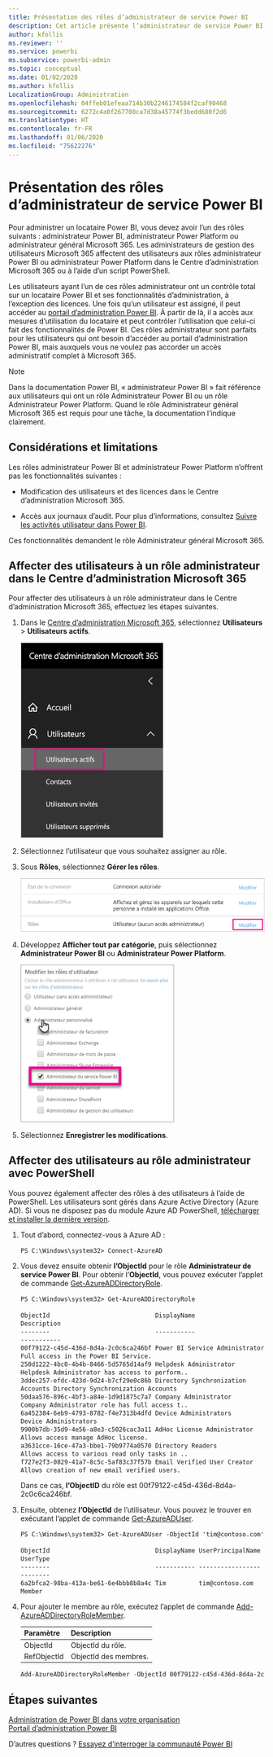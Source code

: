 ```yaml
---
title: Présentation des rôles d’administrateur de service Power BI
description: Cet article présente l’administrateur de service Power BI et décrit les différents rôles spécifiques qui fournissent des privilèges d’administrateur.
author: kfollis
ms.reviewer: ''
ms.service: powerbi
ms.subservice: powerbi-admin
ms.topic: conceptual
ms.date: 01/02/2020
ms.author: kfollis
LocalizationGroup: Administration
ms.openlocfilehash: 04ffeb01efeaa714b30b2246174584f2caf90468
ms.sourcegitcommit: 6272c4a0f267708ca7d38a45774f3bedd680f2d6
ms.translationtype: HT
ms.contentlocale: fr-FR
ms.lasthandoff: 01/06/2020
ms.locfileid: "75622276"
---
```

# <a name="understanding-power-bi-service-administrator-roles"></a>Présentation des rôles d’administrateur de service Power BI

Pour administrer un locataire Power BI, vous devez avoir l’un des rôles suivants : administrateur Power BI, administrateur Power Platform ou administrateur général Microsoft 365. Les administrateurs de gestion des utilisateurs Microsoft 365 affectent des utilisateurs aux rôles administrateur Power BI ou administrateur Power Platform dans le Centre d’administration Microsoft 365 ou à l’aide d’un script PowerShell.

Les utilisateurs ayant l’un de ces rôles administrateur ont un contrôle total sur un locataire Power BI et ses fonctionnalités d’administration, à l’exception des licences. Une fois qu’un utilisateur est assigné, il peut accéder au [portail d’administration Power BI](service-admin-portal.md). À partir de là, il a accès aux mesures d’utilisation du locataire et peut contrôler l’utilisation que celui-ci fait des fonctionnalités de Power BI. Ces rôles administrateur sont parfaits pour les utilisateurs qui ont besoin d’accéder au portail d’administration Power BI, mais auxquels vous ne voulez pas accorder un accès administratif complet à Microsoft 365.

> [!NOTE]
> Dans la documentation Power BI, « administrateur Power BI » fait référence aux utilisateurs qui ont un rôle Administrateur Power BI ou un rôle Administrateur Power Platform. Quand le rôle Administrateur général Microsoft 365 est requis pour une tâche, la documentation l’indique clairement.

## <a name="limitations-and-considerations"></a>Considérations et limitations

Les rôles administrateur Power BI et administrateur Power Platform n’offrent pas les fonctionnalités suivantes :

* Modification des utilisateurs et des licences dans le Centre d’administration Microsoft 365.

* Accès aux journaux d’audit. Pour plus d’informations, consultez [Suivre les activités utilisateur dans Power BI](service-admin-auditing.md).

Ces fonctionnalités demandent le rôle Administrateur général Microsoft 365.

## <a name="assign-users-to-an-admin-role-in-the-microsoft-365-admin-center"></a>Affecter des utilisateurs à un rôle administrateur dans le Centre d’administration Microsoft 365

Pour affecter des utilisateurs à un rôle administrateur dans le Centre d’administration Microsoft 365, effectuez les étapes suivantes.

1. Dans le [Centre d’administration Microsoft 365](https://portal.office.com/adminportal/home#/homepage), sélectionnez **Utilisateurs** > **Utilisateurs actifs**.

    ![Centre d'administration Microsoft 365](media/service-admin-role/powerbi-admin-users.png)

1. Sélectionnez l’utilisateur que vous souhaitez assigner au rôle.

1. Sous **Rôles**, sélectionnez **Gérer les rôles**.

    ![Gérer les rôles](media/service-admin-role/powerbi-admin-edit-roles.png)

1. Développez **Afficher tout par catégorie**, puis sélectionnez **Administrateur Power BI** ou **Administrateur Power Platform**.

    ![Sélectionner un rôle administrateur](media/service-admin-role/powerbi-admin-role.png)

1. Sélectionnez **Enregistrer les modifications**.

## <a name="assign-users-to-the-admin-role-with-powershell"></a>Affecter des utilisateurs au rôle administrateur avec PowerShell

Vous pouvez également affecter des rôles à des utilisateurs à l’aide de PowerShell. Les utilisateurs sont gérés dans Azure Active Directory (Azure AD). Si vous ne disposez pas du module Azure AD PowerShell, [télécharger et installer la dernière version](https://www.powershellgallery.com/packages/AzureAD/).

1. Tout d’abord, connectez-vous à Azure AD :
   ```
   PS C:\Windows\system32> Connect-AzureAD
   ```

1. Vous devez ensuite obtenir **l’ObjectId** pour le rôle **Administrateur de service Power BI**. Pour obtenir l’**ObjectId**, vous pouvez exécuter l’applet de commande [Get-AzureADDirectoryRole](/powershell/module/azuread/get-azureaddirectoryrole).

    ```
    PS C:\Windows\system32> Get-AzureADDirectoryRole

    ObjectId                             DisplayName                        Description
    --------                             -----------                        -----------
    00f79122-c45d-436d-8d4a-2c0c6ca246bf Power BI Service Administrator     Full access in the Power BI Service.
    250d1222-4bc0-4b4b-8466-5d5765d14af9 Helpdesk Administrator             Helpdesk Administrator has access to perform..
    3ddec257-efdc-423d-9d24-b7cf29e0c86b Directory Synchronization Accounts Directory Synchronization Accounts
    50daa576-896c-4bf3-a84e-1d9d1875c7a7 Company Administrator              Company Administrator role has full access t..
    6a452384-6eb9-4793-8782-f4e7313b4dfd Device Administrators              Device Administrators
    9900b7db-35d9-4e56-a8e3-c5026cac3a11 AdHoc License Administrator        Allows access manage AdHoc license.
    a3631cce-16ce-47a3-bbe1-79b9774a0570 Directory Readers                  Allows access to various read only tasks in ..
    f727e2f3-0829-41a7-8c5c-5af83c37f57b Email Verified User Creator        Allows creation of new email verified users.
    ```

    Dans ce cas, **l’ObjectID** du rôle est 00f79122-c45d-436d-8d4a-2c0c6ca246bf.

1. Ensuite, obtenez **l’ObjectId** de l’utilisateur. Vous pouvez le trouver en exécutant l’applet de commande [Get-AzureADUser](/powershell/module/azuread/get-azureaduser).

    ```
    PS C:\Windows\system32> Get-AzureADUser -ObjectId 'tim@contoso.com'

    ObjectId                             DisplayName UserPrincipalName      UserType
    --------                             ----------- -----------------      --------
    6a2bfca2-98ba-413a-be61-6e4bbb8b8a4c Tim         tim@contoso.com        Member
    ```

1. Pour ajouter le membre au rôle, exécutez l’applet de commande [Add-AzureADDirectoryRoleMember](/powershell/module/azuread/add-azureaddirectoryrolemember).

    | Paramètre | Description |
    | --- | --- |
    | ObjectId |ObjectId du rôle. |
    | RefObjectId |ObjectId des membres. |

    ```powershell
    Add-AzureADDirectoryRoleMember -ObjectId 00f79122-c45d-436d-8d4a-2c0c6ca246bf -RefObjectId 6a2bfca2-98ba-413a-be61-6e4bbb8b8a4c
    ```

## <a name="next-steps"></a>Étapes suivantes

[Administration de Power BI dans votre organisation](service-admin-administering-power-bi-in-your-organization.md)  
[Portail d’administration Power BI](service-admin-portal.md)  

D’autres questions ? [Essayez d’interroger la communauté Power BI](https://community.powerbi.com/)